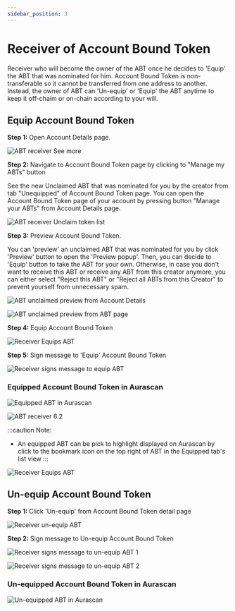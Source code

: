 ```yaml
---
sidebar_position: 3
---
```


# Receiver of Account Bound Token

Receiver who will become the owner of the ABT once he decides to 'Equip' the ABT that was nominated for him. Account Bound Token is non-transferable so it cannot be transferred from one address to another. Instead, the owner of ABT can 'Un-equip' or 'Equip' the ABT anytime to keep it off-chaim or on-chain according to your will. 

## Equip Account Bound Token

**Step 1:** Open Account Details page.

![ABT receiver See more](/img/aurascan/ABT_Account_Details_page_3.png)

**Step 2:** Navigate to Account Bound Token page by clicking to "Manage my ABTs" button

See the new Unclaimed ABT that was nominated for you by the creator from tab "Unequipped" of Account Bound Token page.
You can open the Account Bound Token page of your account by pressing button "Manage your ABTs" from Account Details page.


![ABT receiver Unclaim token list](/img/aurascan/ABT_unequipped_page.png)

**Step 3:** Preview Account Bound Token.

You can 'preview' an unclaimed ABT that was nominated for you by click 'Preview' button to open the 'Preview popup'. Then, you can decide to 'Equip' button to take the ABT for your own. Otherwise, in case you don't want to receive this ABT or receive any ABT from this creator anymore, you can either select "Reject this ABT" or "Reject all ABTs from this Creator" to prevent yourself from unnecessary spam.

![ABT unclaimed preview from Account Details](/img/aurascan/ABT_click_preview.png)

![ABT unclaimed preview from ABT page](/img/aurascan/ABT_Preview_popup.png)

**Step 4:** Equip Account Bound Token

![Receiver Equips ABT](/img/aurascan/Advanced_topic_ABT_receiver_4.png)

**Step 5:** Sign message to 'Equip' Account Bound Token

![Receiver signs message to equip ABT](/img/aurascan/Advanced_topic_ABT_receiver_5.png)

### Equipped Account Bound Token in Aurascan

![Equipped ABT in Aurascan](/img/aurascan/Advanced_topic_ABT_receiver_6_1.png)

![ABT receiver 6.2](/img/aurascan/Advanced_topic_ABT_receiver_6_2.png)

:::caution Note:
* An equipped ABT can be pick to highlight displayed on Aurascan by click to the bookmark icon on the top right of ABT in the Equipped tab's list view
:::

![Receiver Equips ABT](/img/aurascan/ABT_pick.png)

## Un-equip Account Bound Token

**Step 1:** Click 'Un-equip' from Account Bound Token detail page

![Receiver un-equip ABT](/img/aurascan/Advanced_topic_ABT_receiver_7.png)

**Step 2:** Sign message to Un-equip Account Bound Token

![Receiver signs message to un-equip ABT 1](/img/aurascan/Advanced_topic_ABT_receiver_8.png)

![Receiver signs message to un-equip ABT 2](/img/aurascan/Advanced_topic_ABT_receiver_9.png)

### Un-equipped Account Bound Token in Aurascan

![Un-equipped ABT in Aurascan](/img/aurascan/Advanced_topic_ABT_receiver_10.png)




